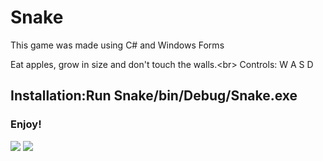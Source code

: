 Snake
===
This game was made using C# and Windows Forms

Eat apples, grow in size and don't touch the walls.<br\>
Controls: W A S D 
## Installation:Run Snake/bin/Debug/Snake.exe
### Enjoy!
<img src="https://user-images.githubusercontent.com/23034890/34440092-dbbbb028-ecc3-11e7-9e09-6aa504ff6d14.jpg">
<img src="https://user-images.githubusercontent.com/23034890/34440091-db9ea3ac-ecc3-11e7-9d47-b7b72b5c283f.jpg">
